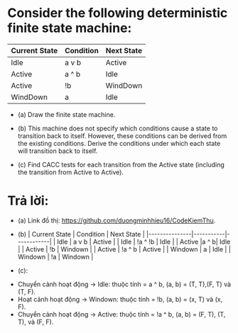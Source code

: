 # Consider the following deterministic finite state machine:
| Current State | Condition | Next State |
|---------------|-----------|------------|
| Idle | a v b | Active |
| Active | a ^ b | Idle |
| Active | !b | WindDown |
| WindDown | a | Idle |

* (a) Draw the finite state machine.

* (b) This machine does not specify which conditions cause a state to transition back to itself. However, these conditions can be derived from the existing conditions. Derive the conditions under which each state will transition back to itself.

* (c) Find CACC tests for each transition from the Active state (including the transition from Active to Active).

# Trả lời:
* (a) Link đồ thị: <https://github.com/duongminhhieu16/CodeKiemThu>.

* (b)
| Current State | Condition | Next State |
|---------------|-----------|------------|
| Idle | a v b | Active |
| Idle | !a ^ !b | Idle |
| Active |a ^ b| Idle |
| Active | !b | Windown |
| Active | !a ^ b | Active |
| Windown | a | Idle |
| Windown | !a | Windown |

* (c):
- Chuyển cảnh hoạt động -> Idle: thuộc tính = a ^ b, (a, b) = (T, T),(F, T) và (T, F).
- Hoạt cảnh hoạt động -> Windown: thuộc tính = !b, (a, b) = (x, T) và (x, F).
- Chuyển cảnh hoạt động -> Active: thuộc tính = !a ^ b, (a, b) = (F, T), (T, T), và (F, F).